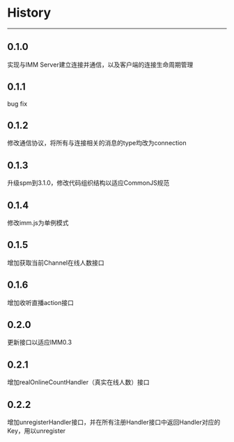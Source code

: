 # History

---

## 0.1.0

实现与IMM Server建立连接并通信，以及客户端的连接生命周期管理

## 0.1.1

bug fix

## 0.1.2

修改通信协议，将所有与连接相关的消息的type均改为connection

## 0.1.3

升级spm到3.1.0，修改代码组织结构以适应CommonJS规范

## 0.1.4

修改imm.js为单例模式

## 0.1.5

增加获取当前Channel在线人数接口

## 0.1.6

增加收听直播action接口

## 0.2.0

更新接口以适应IMM0.3

## 0.2.1

增加realOnlineCountHandler（真实在线人数）接口

## 0.2.2

增加unregisterHandler接口，并在所有注册Handler接口中返回Handler对应的Key，用以unregister
